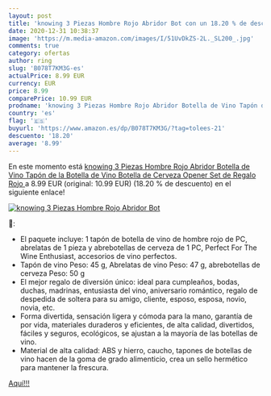 ```yaml
---
layout: post
title: 'knowing 3 Piezas Hombre Rojo Abridor Bot con un 18.20 % de descuento'
date: 2020-12-31 10:38:37
image: 'https://m.media-amazon.com/images/I/51UvDkZS-2L._SL200_.jpg'
comments: true
category: ofertas
author: ring
slug: 'B078T7KM3G-es'
actualPrice: 8.99 EUR
currency: EUR
price: 8.99
comparePrice: 10.99 EUR
prodname: 'knowing 3 Piezas Hombre Rojo Abridor Botella de Vino Tapón de la Botella de Vino Botella de Cerveza Opener Set de Regalo  Rojo '
country: 'es'
flag: '🇪🇸'
buyurl: 'https://www.amazon.es/dp/B078T7KM3G/?tag=tolees-21'
descuento: '18.20'
average: '8.99'
---
```


En este momento está [knowing 3 Piezas Hombre Rojo Abridor Botella de Vino Tapón de la Botella de Vino Botella de Cerveza Opener Set de Regalo  Rojo ](https://www.amazon.es/dp/B078T7KM3G/?tag=tolees-21) a 8.99 EUR (original: 10.99 EUR) (18.20 %  de descuento) en el siguiente enlace!

[![knowing 3 Piezas Hombre Rojo Abridor Bot](https://m.media-amazon.com/images/I/51UvDkZS-2L._SL200_.jpg)](https://www.amazon.es/dp/B078T7KM3G/?tag=tolees-21)

🔎:

- El paquete incluye: 1 tapón de botella de vino de hombre rojo de PC, abrelatas de 1 pieza y abrebotellas de cerveza de 1 PC, Perfect For The Wine Enthusiast, accesorios de vino perfectos.
- Tapón de vino Peso: 45 g, Abrelatas de vino Peso: 47 g, abrebotellas de cerveza Peso: 50 g
- El mejor regalo de diversión único: ideal para cumpleaños, bodas, duchas, madrinas, entusiasta del vino, aniversario romántico, regalo de despedida de soltera para su amigo, cliente, esposo, esposa, novio, novia, etc.
- Forma divertida, sensación ligera y cómoda para la mano, garantía de por vida, materiales duraderos y eficientes, de alta calidad, divertidos, fáciles y seguros, ecológicos, se ajustan a la mayoría de las botellas de vino.
- Material de alta calidad: ABS y hierro, caucho, tapones de botellas de vino hacen de la goma de grado alimenticio, crea un sello hermético para mantener la frescura.

[Aquí!!!](https://www.amazon.es/dp/B078T7KM3G/?tag=tolees-21)
